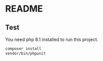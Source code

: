 # README

## Test

You need php 8.1 installed to run this project.

```bash
composer install
vendor/bin/phpunit
```

